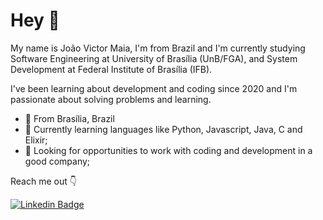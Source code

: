 # Hey  🤙 

My name is João Victor Maia, I'm from Brazil and I'm currently studying Software Engineering at University of Brasília (UnB/FGA), and System Development at Federal Institute of Brasília (IFB). 

I've been learning about development and coding since 2020 and I'm passionate about solving problems and learning. 

 - 📍 From Brasília, Brazil 
 - 🌱 Currently learning languages like Python, Javascript, Java, C and Elixir; 
 - 🤔 Looking for opportunities to work with coding and development in a good company;
 
 
 
 
 

Reach me out 👇

[![Linkedin Badge](https://img.shields.io/badge/-LinkedIn-blue?style=flat-square&logo=Linkedin&logoColor=white&link=https://www.linkedin.com/in/jo%C3%A3o-victor-maia-costa-1325421b3/)](https://www.linkedin.com/in/joaovmaia/)
